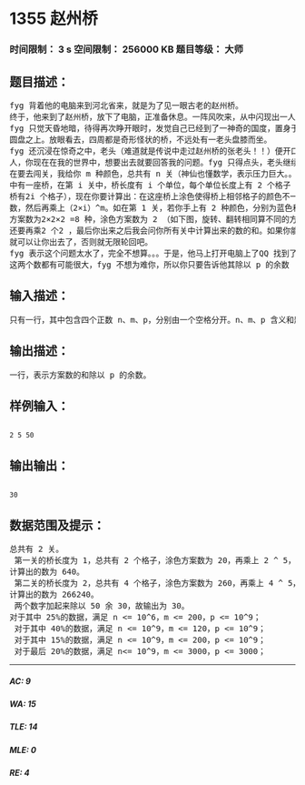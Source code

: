 # 1355  赵州桥   
### 时间限制： 3 s     空间限制： 256000 KB     题目等级： 大师  
## 题目描述：  

<pre>
fyg 背着他的电脑来到河北省来，就是为了见一眼古老的赵州桥。   
终于，他来到了赵州桥，放下了电脑，正准备休息。一阵风吹来，从中闪现出一人影。  
fyg 只觉天昏地暗，待得再次睁开眼时，发觉自己已经到了一神奇的国度，置身于一巨大的  
圆盘之上。放眼看去，四周都是奇形怪状的桥，不远处有一老头盘膝而坐。   
fyg 还沉浸在惊奇之中，老头（难道就是传说中走过赵州桥的张老头！！）便开口了：凡  
人，你现在在我的世界中，想要出去就要回答我的问题。fyg 只得点头，老头继续道：你现  
在要去闯关，我给你 m 种颜色，总共有 n 关（神仙也懂数学，表示压力巨大。。== ）。每一关  
中有一座桥，在第 i 关中，桥长度有 i 个单位，每个单位长度上有 2 个格子（也就是说这座  
桥有2i 个格子），现在你要计算出：在这座桥上涂色使得桥上相邻格子的颜色不一样总方案  
数，然后再乘上（2×i）^m。如在第 1 关，若你手上有 2 种颜色，分别为蓝色和绿色。则总  
方案数为2×2×2 =8 种，涂色方案数为 2 （如下图，旋转、翻转相同算不同的方案），然后  
还要再乘2 个2 ，最后你出来之后我会问你所有关中计算出来的数的和。如果你能答对，我  
就可以让你出去了，否则就无限轮回吧。
fyg 表示这个问题太水了，完全不想算。。。于是，他马上打开电脑上了QQ 找到了喜欢计算的你，求你帮他直接把最终答案算出来，让他回到赵州桥上。
这两个数都有可能很大，fyg 不想为难你，所以你只要告诉他其除以 p 的余数
</pre>
  
  
## 输入描述：  

<pre>
只有一行，其中包含四个正数 n、m、p，分别由一个空格分开。n、m、p 含义和题目描述一致。
</pre>
  
  
## 输出描述：  

<pre>
一行，表示方案数的和除以 p 的余数。
</pre>
  
  
## 样例输入：  

<pre><code>
2 5 50 
</code></pre>
  
  
## 输出输出：  

<pre><code>
30 
</code></pre>
  
  
## 数据范围及提示：  

<pre>
总共有 2 关。   
 第一关的桥长度为 1，总共有 2 个格子，涂色方案数为 20，再乘上 2 ^ 5，第一关中  
计算出的数为 640。   
 第二关的桥长度为 2，总共有 4 个格子，涂色方案数为 260，再乘上 4 ^ 5，第二关中  
计算出的数为 266240。   
 两个数字加起来除以 50 余 30，故输出为 30。
对于其中 25%的数据，满足 n <= 10^6，m <= 200，p <= 10^9；   
 对于其中 40%的数据，满足 n <= 10^9，m <= 120，p <= 10^9；   
 对于其中 15%的数据，满足 n <= 10^9，m <= 200，p <= 10^9；   
 对于最后 20%的数据，满足 n<= 10^9，m <= 3000，p <= 3000；
</pre>
  
  
***  

##### AC: 9  
##### WA: 15  
##### TLE: 14  
##### MLE: 0  
##### RE: 4  
